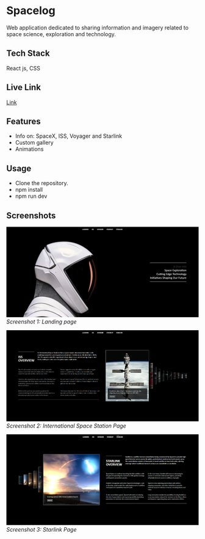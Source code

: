 # Spacelog

Web application dedicated to sharing information and imagery related to space science, exploration and technology.

## Tech Stack

React js, CSS

## Live Link
[Link](https://spacelog.netlify.app)

## Features

- Info on: SpaceX, ISS, Voyager and Starlink
- Custom gallery
- Animations

## Usage

- Clone the repository.
- npm install
- npm run dev

## Screenshots

![Screenshot 1](/screenshots/landing.png)
*Screenshot 1: Landing page*

![Screenshot 2](/screenshots/iss.png)
*Screenshot 2: International Space Station Page*

![Screenshot 3](/screenshots/starlink.png)
*Screenshot 3: Starlink Page*